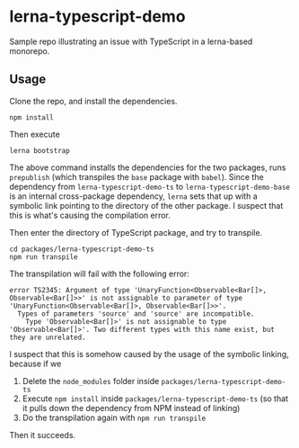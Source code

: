 # lerna-typescript-demo

Sample repo illustrating an issue with TypeScript in a lerna-based monorepo.

## Usage

Clone the repo, and install the dependencies.

```
npm install
```

Then execute

```
lerna bootstrap
```

The above command installs the dependencies for the two packages, runs `prepublish` (which transpiles the `base` package with `babel`). Since the dependency from `lerna-typescript-demo-ts` to `lerna-typescript-demo-base` is an internal cross-package dependency, `lerna` sets that up with a symbolic link pointing to the directory of the other package. I suspect that this is what's causing the compilation error.

Then enter the directory of TypeScript package, and try to transpile.

```
cd packages/lerna-typescript-demo-ts
npm run transpile
```

The transpilation will fail with the following error:

```
error TS2345: Argument of type 'UnaryFunction<Observable<Bar[]>, Observable<Bar[]>>' is not assignable to parameter of type 'UnaryFunction<Observable<Bar[]>, Observable<Bar[]>>'.
  Types of parameters 'source' and 'source' are incompatible.
    Type 'Observable<Bar[]>' is not assignable to type 'Observable<Bar[]>'. Two different types with this name exist, but they are unrelated.
```

I suspect that this is somehow caused by the usage of the symbolic linking, because if we

1. Delete the `node_modules` folder inside `packages/lerna-typescript-demo-ts`
2. Execute `npm install` inside `packages/lerna-typescript-demo-ts` (so that it pulls down the dependency from NPM instead of linking)
3. Do the transpilation again with `npm run transpile`

Then it succeeds.
